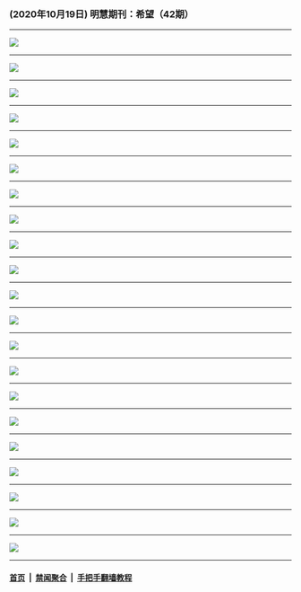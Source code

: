 ### (2020年10月19日) 明慧期刊：希望（42期）

---

<img src="http://qikan.minghui.org/mhqkpage/qikanimage/2020/10/18/xiwang42_a4_read-online1.png"/><hr/>
<img src="http://qikan.minghui.org/mhqkpage/qikanimage/2020/10/18/xiwang42_a4_read-online2.png"/><hr/>
<img src="http://qikan.minghui.org/mhqkpage/qikanimage/2020/10/18/xiwang42_a4_read-online3.png"/><hr/>
<img src="http://qikan.minghui.org/mhqkpage/qikanimage/2020/10/18/xiwang42_a4_read-online4.png"/><hr/>
<img src="http://qikan.minghui.org/mhqkpage/qikanimage/2020/10/18/xiwang42_a4_read-online5.png"/><hr/>
<img src="http://qikan.minghui.org/mhqkpage/qikanimage/2020/10/18/xiwang42_a4_read-online6.png"/><hr/>
<img src="http://qikan.minghui.org/mhqkpage/qikanimage/2020/10/18/xiwang42_a4_read-online7.png"/><hr/>
<img src="http://qikan.minghui.org/mhqkpage/qikanimage/2020/10/18/xiwang42_a4_read-online8.png"/><hr/>
<img src="http://qikan.minghui.org/mhqkpage/qikanimage/2020/10/18/xiwang42_a4_read-online9.png"/><hr/>
<img src="http://qikan.minghui.org/mhqkpage/qikanimage/2020/10/18/xiwang42_a4_read-online10.png"/><hr/>
<img src="http://qikan.minghui.org/mhqkpage/qikanimage/2020/10/18/xiwang42_a4_read-online11.png"/><hr/>
<img src="http://qikan.minghui.org/mhqkpage/qikanimage/2020/10/18/xiwang42_a4_read-online12.png"/><hr/>
<img src="http://qikan.minghui.org/mhqkpage/qikanimage/2020/10/18/xiwang42_a4_read-online13.png"/><hr/>
<img src="http://qikan.minghui.org/mhqkpage/qikanimage/2020/10/18/xiwang42_a4_read-online14.png"/><hr/>
<img src="http://qikan.minghui.org/mhqkpage/qikanimage/2020/10/18/xiwang42_a4_read-online15.png"/><hr/>
<img src="http://qikan.minghui.org/mhqkpage/qikanimage/2020/10/18/xiwang42_a4_read-online16.png"/><hr/>
<img src="http://qikan.minghui.org/mhqkpage/qikanimage/2020/10/18/xiwang42_a4_read-online17.png"/><hr/>
<img src="http://qikan.minghui.org/mhqkpage/qikanimage/2020/10/18/xiwang42_a4_read-online18.png"/><hr/>
<img src="http://qikan.minghui.org/mhqkpage/qikanimage/2020/10/18/xiwang42_a4_read-online19.png"/><hr/>
<img src="http://qikan.minghui.org/mhqkpage/qikanimage/2020/10/18/xiwang42_a4_read-online20.png"/><hr/>
<img src="http://qikan.minghui.org/mhqkpage/qikanimage/2020/10/18/xiwang42_a4_read-online21.png"/><hr/>


#### [首页](../../../..) &nbsp;|&nbsp; [禁闻聚合](https://github.com/gfw-breaker/banned-news) &nbsp;|&nbsp; [手把手翻墙教程](https://github.com/gfw-breaker/guides) 